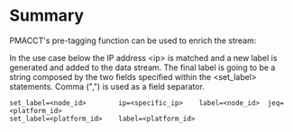 # Summary

PMACCT's pre-tagging function can be used to enrich the stream:

In the use case below the IP address \<ip\> is matched and a new label is generated and added to the data stream. 
The final label is going to be a string composed by the two fields specified within the \<set\_label\> statements. 
Comma (",") is used as a field separator.

```text
set_label=<node_id>        ip=<specific_ip>    label=<node_id>  jeq=<platform_id>
set_label=<platform_id>    label=<platform_id>
```
